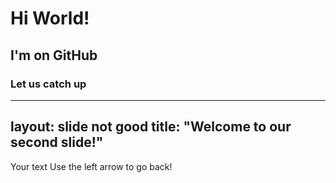 # Hi World!
## I'm on GitHub
### Let us catch up
---
layout: slide not good
title: "Welcome to our second slide!"
---
Your text
Use the left arrow to go back!
